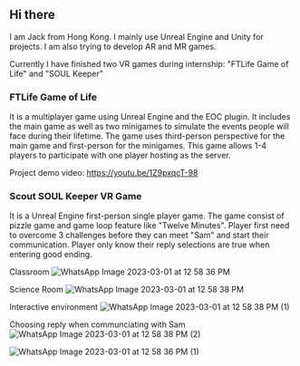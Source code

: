 ## Hi there

I am Jack from Hong Kong. I mainly use Unreal Engine and Unity for projects. I am also trying to develop AR and MR games. 

Currently I have finished two VR games during internship: "FTLife Game of Life" and "SOUL Keeper"

### FTLife Game of Life
It is a multiplayer game using Unreal Engine and the EOC plugin. It includes the main game as well as two minigames to simulate the events people will face during their lifetime. The game uses third-person perspective for the main game and first-person for the minigames. This game allows 1-4 players to participate with one player hosting as the server.

Project demo video:
https://youtu.be/1Z9pxqcT-98

### Scout SOUL Keeper VR Game
It is a Unreal Engine first-person single player game. The game consist of pizzle game and game loop feature like "Twelve Minutes". Player first need to overcome 3 challenges before they can meet "Sam" and start their communication. Player only know their reply selections are true when entering good ending.

Classroom
![WhatsApp Image 2023-03-01 at 12 58 36 PM](https://user-images.githubusercontent.com/101535512/224227892-4d6d2529-b62b-47e4-a701-c2f4df45e860.jpeg)

Science Room
![WhatsApp Image 2023-03-01 at 12 58 38 PM](https://user-images.githubusercontent.com/101535512/224228054-9906addf-04d8-4604-8124-f674c15c2d5e.jpeg)

Interactive environment
![WhatsApp Image 2023-03-01 at 12 58 38 PM (1)](https://user-images.githubusercontent.com/101535512/224229675-078d94a8-56c3-488b-b7db-5b7fbb37f01a.jpeg)

Choosing reply when communciating with Sam
![WhatsApp Image 2023-03-01 at 12 58 38 PM (2)](https://user-images.githubusercontent.com/101535512/224229805-fb21673d-cf28-4823-8355-59d552cd822d.jpeg)

![WhatsApp Image 2023-03-01 at 12 58 36 PM (1)](https://user-images.githubusercontent.com/101535512/224229913-a4f77685-8ef5-4e88-ac98-8c9fae0a02fb.jpeg)

